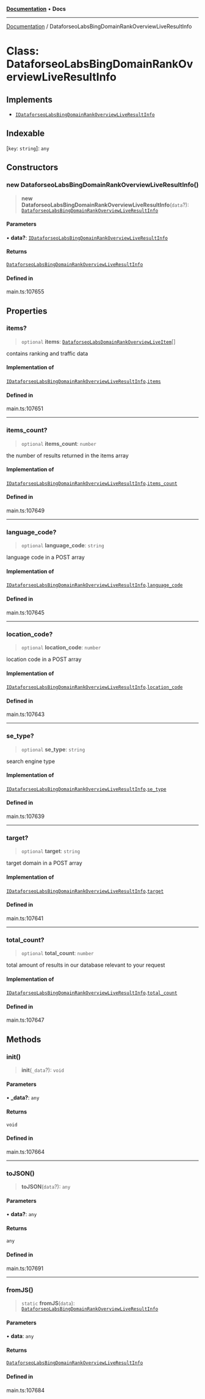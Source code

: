[**Documentation**](../README.md) • **Docs**

***

[Documentation](../globals.md) / DataforseoLabsBingDomainRankOverviewLiveResultInfo

# Class: DataforseoLabsBingDomainRankOverviewLiveResultInfo

## Implements

- [`IDataforseoLabsBingDomainRankOverviewLiveResultInfo`](../interfaces/IDataforseoLabsBingDomainRankOverviewLiveResultInfo.md)

## Indexable

 \[`key`: `string`\]: `any`

## Constructors

### new DataforseoLabsBingDomainRankOverviewLiveResultInfo()

> **new DataforseoLabsBingDomainRankOverviewLiveResultInfo**(`data`?): [`DataforseoLabsBingDomainRankOverviewLiveResultInfo`](DataforseoLabsBingDomainRankOverviewLiveResultInfo.md)

#### Parameters

• **data?**: [`IDataforseoLabsBingDomainRankOverviewLiveResultInfo`](../interfaces/IDataforseoLabsBingDomainRankOverviewLiveResultInfo.md)

#### Returns

[`DataforseoLabsBingDomainRankOverviewLiveResultInfo`](DataforseoLabsBingDomainRankOverviewLiveResultInfo.md)

#### Defined in

main.ts:107655

## Properties

### items?

> `optional` **items**: [`DataforseoLabsDomainRankOverviewLiveItem`](DataforseoLabsDomainRankOverviewLiveItem.md)[]

contains ranking and traffic data

#### Implementation of

[`IDataforseoLabsBingDomainRankOverviewLiveResultInfo`](../interfaces/IDataforseoLabsBingDomainRankOverviewLiveResultInfo.md).[`items`](../interfaces/IDataforseoLabsBingDomainRankOverviewLiveResultInfo.md#items)

#### Defined in

main.ts:107651

***

### items\_count?

> `optional` **items\_count**: `number`

the number of results returned in the items array

#### Implementation of

[`IDataforseoLabsBingDomainRankOverviewLiveResultInfo`](../interfaces/IDataforseoLabsBingDomainRankOverviewLiveResultInfo.md).[`items_count`](../interfaces/IDataforseoLabsBingDomainRankOverviewLiveResultInfo.md#items_count)

#### Defined in

main.ts:107649

***

### language\_code?

> `optional` **language\_code**: `string`

language code in a POST array

#### Implementation of

[`IDataforseoLabsBingDomainRankOverviewLiveResultInfo`](../interfaces/IDataforseoLabsBingDomainRankOverviewLiveResultInfo.md).[`language_code`](../interfaces/IDataforseoLabsBingDomainRankOverviewLiveResultInfo.md#language_code)

#### Defined in

main.ts:107645

***

### location\_code?

> `optional` **location\_code**: `number`

location code in a POST array

#### Implementation of

[`IDataforseoLabsBingDomainRankOverviewLiveResultInfo`](../interfaces/IDataforseoLabsBingDomainRankOverviewLiveResultInfo.md).[`location_code`](../interfaces/IDataforseoLabsBingDomainRankOverviewLiveResultInfo.md#location_code)

#### Defined in

main.ts:107643

***

### se\_type?

> `optional` **se\_type**: `string`

search engine type

#### Implementation of

[`IDataforseoLabsBingDomainRankOverviewLiveResultInfo`](../interfaces/IDataforseoLabsBingDomainRankOverviewLiveResultInfo.md).[`se_type`](../interfaces/IDataforseoLabsBingDomainRankOverviewLiveResultInfo.md#se_type)

#### Defined in

main.ts:107639

***

### target?

> `optional` **target**: `string`

target domain in a POST array

#### Implementation of

[`IDataforseoLabsBingDomainRankOverviewLiveResultInfo`](../interfaces/IDataforseoLabsBingDomainRankOverviewLiveResultInfo.md).[`target`](../interfaces/IDataforseoLabsBingDomainRankOverviewLiveResultInfo.md#target)

#### Defined in

main.ts:107641

***

### total\_count?

> `optional` **total\_count**: `number`

total amount of results in our database relevant to your request

#### Implementation of

[`IDataforseoLabsBingDomainRankOverviewLiveResultInfo`](../interfaces/IDataforseoLabsBingDomainRankOverviewLiveResultInfo.md).[`total_count`](../interfaces/IDataforseoLabsBingDomainRankOverviewLiveResultInfo.md#total_count)

#### Defined in

main.ts:107647

## Methods

### init()

> **init**(`_data`?): `void`

#### Parameters

• **\_data?**: `any`

#### Returns

`void`

#### Defined in

main.ts:107664

***

### toJSON()

> **toJSON**(`data`?): `any`

#### Parameters

• **data?**: `any`

#### Returns

`any`

#### Defined in

main.ts:107691

***

### fromJS()

> `static` **fromJS**(`data`): [`DataforseoLabsBingDomainRankOverviewLiveResultInfo`](DataforseoLabsBingDomainRankOverviewLiveResultInfo.md)

#### Parameters

• **data**: `any`

#### Returns

[`DataforseoLabsBingDomainRankOverviewLiveResultInfo`](DataforseoLabsBingDomainRankOverviewLiveResultInfo.md)

#### Defined in

main.ts:107684
